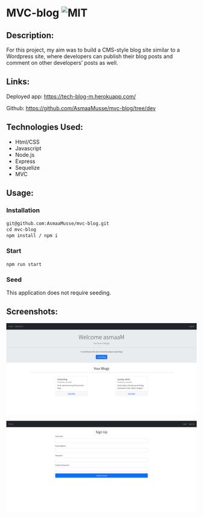 # MVC-blog ![MIT](https://img.shields.io/static/v1?label=MIT&message=License&color=orange)

## Description:

For this project, my aim was to build a CMS-style blog site similar to a Wordpress site, where developers can publish their blog posts and comment on other developers’ posts as well.

## Links:

Deployed app: https://tech-blog-m.herokuapp.com/

Github: https://github.com/AsmaaMusse/mvc-blog/tree/dev

## Technologies Used:

- Html/CSS
- Javascript
- Node.js
- Express
- Sequelize
- MVC

## Usage:

### Installation

```
git@github.com:AsmaaMusse/mvc-blog.git
cd mvc-blog
npm install / npm i
```

### Start

```
npm run start
```

### Seed

This application does not require seeding.

## Screenshots:

![application](./public/assets/images/tech-blog.jpg)

![signUp form](./public/assets/images/signUp-form.jpg)
